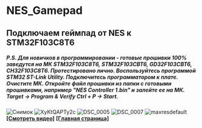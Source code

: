# NES_Gamepad
## Подключаем геймпад от NES к STM32F103C8T6

##### P.S. Для новичков в программировании - готовые прошивки 100% заведутся на МК STM32F103C8T6, STM32F103CBT6, GD32F103CBT6, CH32F103C8T6. Протестировано лично. Воспользуйтесь программой STM32 ST-Link Utility. Подключитесь программатором к плате. Очистите МК. Откройте файл прошивки из папки с готовыми прошивками, например "NES Controller 1.bin" и залейте ее на МК. Target -> Program & Verify Ctrl + P -> Start.

![Снимок](https://user-images.githubusercontent.com/68805120/221348794-b419fa2d-ce1c-4ac1-bde9-7c7eff649061.PNG)
![XyKtQAPTy2c](https://user-images.githubusercontent.com/68805120/221348947-bceb32a1-a2c3-4a20-89bd-67a26dd5224c.jpg)
![DSC_0005](https://user-images.githubusercontent.com/68805120/221351894-0425d11d-d8fd-45a2-a300-35eba319bee4.jpg)
![DSC_0007](https://user-images.githubusercontent.com/68805120/221351903-5b97c3b1-f477-41be-959a-0e8072f03f2c.jpg)
![maxresdefault](https://user-images.githubusercontent.com/68805120/225282836-78d47834-7905-47fc-be00-48ebc10ad1cd.jpg)
**[[Смотреть видео]](https://youtu.be/_236TtiKs34)**
**[[Главная страница]](https://github.com/Solderingironspb/Lessons-Stm32/blob/master/README.md)**

